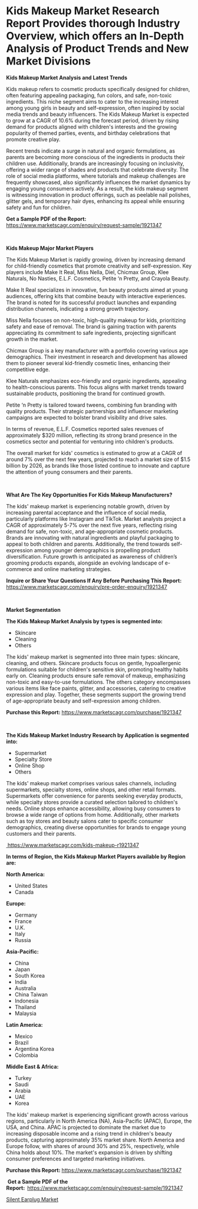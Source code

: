 <p><h1>Kids Makeup Market Research Report Provides thorough Industry Overview, which offers an In-Depth Analysis of Product Trends and New Market Divisions</h1></p><p><strong>Kids Makeup Market Analysis and Latest Trends</strong></p>
<p><p>Kids makeup refers to cosmetic products specifically designed for children, often featuring appealing packaging, fun colors, and safe, non-toxic ingredients. This niche segment aims to cater to the increasing interest among young girls in beauty and self-expression, often inspired by social media trends and beauty influencers. The Kids Makeup Market is expected to grow at a CAGR of 10.6% during the forecast period, driven by rising demand for products aligned with children's interests and the growing popularity of themed parties, events, and birthday celebrations that promote creative play.</p><p>Recent trends indicate a surge in natural and organic formulations, as parents are becoming more conscious of the ingredients in products their children use. Additionally, brands are increasingly focusing on inclusivity, offering a wider range of shades and products that celebrate diversity. The role of social media platforms, where tutorials and makeup challenges are frequently showcased, also significantly influences the market dynamics by engaging young consumers actively. As a result, the kids makeup segment is witnessing innovation in product offerings, such as peelable nail polishes, glitter gels, and temporary hair dyes, enhancing its appeal while ensuring safety and fun for children.</p></p>
<p><strong>Get a Sample PDF of the Report:&nbsp;</strong> <a href="https://www.marketscagr.com/enquiry/request-sample/1921347?utm_campaign=3221&utm_medium=2&utm_source=Github&utm_content=ia&utm_term=06042025&utm_id=kids-makeup">https://www.marketscagr.com/enquiry/request-sample/1921347</a></p>
<p>&nbsp;</p>
<p><strong>Kids Makeup Major Market Players</strong></p>
<p><p>The Kids Makeup Market is rapidly growing, driven by increasing demand for child-friendly cosmetics that promote creativity and self-expression. Key players include Make It Real, Miss Nella, Diel, Chicmax Group, Klee Naturals, No Nasties, E.L.F. Cosmetics, Petite ‘n Pretty, and Crayola Beauty.</p><p>Make It Real specializes in innovative, fun beauty products aimed at young audiences, offering kits that combine beauty with interactive experiences. The brand is noted for its successful product launches and expanding distribution channels, indicating a strong growth trajectory.</p><p>Miss Nella focuses on non-toxic, high-quality makeup for kids, prioritizing safety and ease of removal. The brand is gaining traction with parents appreciating its commitment to safe ingredients, projecting significant growth in the market.</p><p>Chicmax Group is a key manufacturer with a portfolio covering various age demographics. Their investment in research and development has allowed them to pioneer several kid-friendly cosmetic lines, enhancing their competitive edge.</p><p>Klee Naturals emphasizes eco-friendly and organic ingredients, appealing to health-conscious parents. This focus aligns with market trends toward sustainable products, positioning the brand for continued growth.</p><p>Petite ‘n Pretty is tailored toward tweens, combining fun branding with quality products. Their strategic partnerships and influencer marketing campaigns are expected to bolster brand visibility and drive sales.</p><p>In terms of revenue, E.L.F. Cosmetics reported sales revenues of approximately $320 million, reflecting its strong brand presence in the cosmetics sector and potential for venturing into children's products.</p><p>The overall market for kids' cosmetics is estimated to grow at a CAGR of around 7% over the next few years, projected to reach a market size of $1.5 billion by 2026, as brands like those listed continue to innovate and capture the attention of young consumers and their parents.</p></p>
<p>&nbsp;</p>
<p><strong>What Are The Key Opportunities For Kids Makeup Manufacturers?</strong></p>
<p><p>The kids' makeup market is experiencing notable growth, driven by increasing parental acceptance and the influence of social media, particularly platforms like Instagram and TikTok. Market analysts project a CAGR of approximately 5-7% over the next five years, reflecting rising demand for safe, non-toxic, and age-appropriate cosmetic products. Brands are innovating with natural ingredients and playful packaging to appeal to both children and parents. Additionally, the trend towards self-expression among younger demographics is propelling product diversification. Future growth is anticipated as awareness of children’s grooming products expands, alongside an evolving landscape of e-commerce and online marketing strategies.</p></p>
<p><strong>Inquire or Share Your Questions If Any Before Purchasing This Report:</strong> <a href="https://www.marketscagr.com/enquiry/pre-order-enquiry/1921347?utm_campaign=3221&utm_medium=2&utm_source=Github&utm_content=ia&utm_term=06042025&utm_id=kids-makeup">https://www.marketscagr.com/enquiry/pre-order-enquiry/1921347</a></p>
<p>&nbsp;</p>
<p><strong>Market Segmentation</strong></p>
<p><strong>The Kids Makeup Market Analysis by types is segmented into:</strong></p>
<p><ul><li>Skincare</li><li>Cleaning</li><li>Others</li></ul></p>
<p><p>The kids' makeup market is segmented into three main types: skincare, cleaning, and others. Skincare products focus on gentle, hypoallergenic formulations suitable for children's sensitive skin, promoting healthy habits early on. Cleaning products ensure safe removal of makeup, emphasizing non-toxic and easy-to-use formulations. The others category encompasses various items like face paints, glitter, and accessories, catering to creative expression and play. Together, these segments support the growing trend of age-appropriate beauty and self-expression among children.</p></p>
<p><strong>Purchase this Report:&nbsp;</strong><a href="https://www.marketscagr.com/purchase/1921347?utm_campaign=3221&utm_medium=2&utm_source=Github&utm_content=ia&utm_term=06042025&utm_id=kids-makeup">https://www.marketscagr.com/purchase/1921347</a></p>
<p>&nbsp;</p>
<p><strong>The Kids Makeup Market Industry Research by Application is segmented into:</strong></p>
<p><ul><li>Supermarket</li><li>Specialty Store</li><li>Online Shop</li><li>Others</li></ul></p>
<p><p>The kids' makeup market comprises various sales channels, including supermarkets, specialty stores, online shops, and other retail formats. Supermarkets offer convenience for parents seeking everyday products, while specialty stores provide a curated selection tailored to children's needs. Online shops enhance accessibility, allowing busy consumers to browse a wide range of options from home. Additionally, other markets such as toy stores and beauty salons cater to specific consumer demographics, creating diverse opportunities for brands to engage young customers and their parents.</p></p>
<p><a href="https://www.marketscagr.com/kids-makeup-r1921347?utm_campaign=3221&utm_medium=2&utm_source=Github&utm_content=ia&utm_term=06042025&utm_id=kids-makeup">&nbsp;https://www.marketscagr.com/kids-makeup-r1921347</a></p>
<p><strong>In terms of Region, the Kids Makeup Market Players available by Region are:</strong></p>
<p>
    <p> <strong> North America: </strong>
        <ul>
            <li>United States</li>
            <li>Canada</li>
        </ul>
        </p> 
    <p> <strong> Europe: </strong>
        <ul>
            <li>Germany</li>
            <li>France</li>
            <li>U.K.</li>
            <li>Italy</li>
            <li>Russia</li>
        </ul>
        </p> 
    <p> <strong> Asia-Pacific: </strong>
        <ul>
            <li>China</li>
            <li>Japan</li>
            <li>South Korea</li>
            <li>India</li>
            <li>Australia</li>
            <li>China Taiwan</li>
            <li>Indonesia</li>
            <li>Thailand</li>
            <li>Malaysia</li>
        </ul>
        </p> 
    <p> <strong> Latin America: </strong>
        <ul>
            <li>Mexico</li>
            <li>Brazil</li>
            <li>Argentina Korea</li>
            <li>Colombia</li>
        </ul>
        </p> 
    <p> <strong> Middle East & Africa: </strong>
        <ul>
            <li>Turkey</li>
            <li>Saudi</li>
            <li>Arabia</li>
            <li>UAE</li>
            <li>Korea</li>
        </ul>
    </p>
    </p>
<p><p>The kids' makeup market is experiencing significant growth across various regions, particularly in North America (NA), Asia-Pacific (APAC), Europe, the USA, and China. APAC is projected to dominate the market due to increasing disposable income and a rising trend in children's beauty products, capturing approximately 35% market share. North America and Europe follow, with shares of around 30% and 25%, respectively, while China holds about 10%. The market's expansion is driven by shifting consumer preferences and targeted marketing initiatives.</p></p>
<p><strong>Purchase this Report: </strong><a href="https://www.marketscagr.com/purchase/1921347?utm_campaign=3221&utm_medium=2&utm_source=Github&utm_content=ia&utm_term=06042025&utm_id=kids-makeup">https://www.marketscagr.com/purchase/1921347</a></p>
<p>&nbsp;<strong>Get a Sample PDF of the Report:&nbsp;&nbsp;</strong><a href="https://www.marketscagr.com/enquiry/request-sample/1921347?utm_campaign=3221&utm_medium=2&utm_source=Github&utm_content=ia&utm_term=06042025&utm_id=kids-makeup">https://www.marketscagr.com/enquiry/request-sample/1921347</a></p>
<p><strong></strong></p>
<p><p><a href="https://github.com/zurubting/Market-Research-Report-List-1/blob/main/silent-earplug-market.md?utm_campaign=3221&utm_medium=2&utm_source=Github&utm_content=ia&utm_term=06042025&utm_id=kids-makeup">Silent Earplug Market</a></p></p>